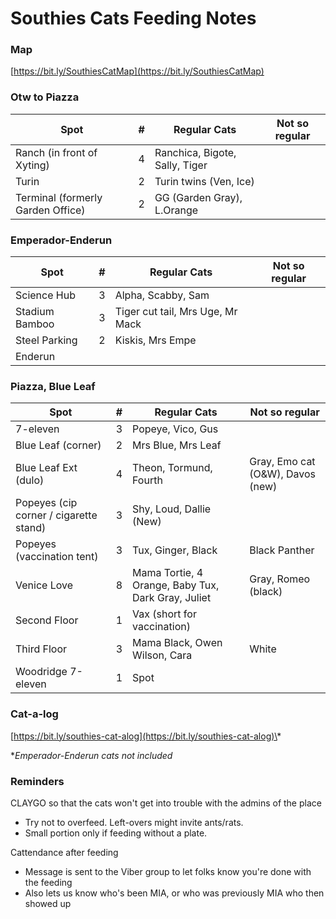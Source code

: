 # Southies Cats Feeding Notes

### Map

[https://bit.ly/SouthiesCatMap](https://bit.ly/SouthiesCatMap)


### Otw to Piazza

| Spot                                     | # | Regular Cats                  | Not so regular |
|------------------------------------------|---|-------------------------------|----------------|
| Ranch (in front of Xyting)               | 4 | Ranchica, Bigote, Sally, Tiger
| Turin                                    | 2 | Turin twins (Ven, Ice)
| Terminal (formerly Garden Office)        | 2 | GG (Garden Gray), L.Orange


### Emperador-Enderun

| Spot                                     | # | Regular Cats                  | Not so regular |
|------------------------------------------|---|-------------------------------|----------------|
| Science Hub                              | 3 | Alpha, Scabby, Sam
| Stadium Bamboo                           | 3 | Tiger cut tail, Mrs Uge, Mr Mack
| Steel Parking                            | 2 | Kiskis, Mrs Empe
| Enderun                                  |   |


### Piazza, Blue Leaf

| Spot                                     | # | Regular Cats                  | Not so regular |
|------------------------------------------|---|-------------------------------|----------------|
| 7-eleven                                 | 3 | Popeye, Vico, Gus
| Blue Leaf (corner)                       | 2 | Mrs Blue, Mrs Leaf
| Blue Leaf Ext (dulo)                     | 4 | Theon, Tormund, Fourth        | Gray, Emo cat (O&W), Davos (new)
| Popeyes (cip corner / cigarette stand)   | 3 | Shy, Loud, Dallie (New)       |
| Popeyes (vaccination tent)               | 3 | Tux, Ginger, Black            | Black Panther
| Venice Love                              | 8 | Mama Tortie, 4 Orange, Baby Tux, Dark Gray, Juliet  | Gray, Romeo (black)
| Second Floor                             | 1 | Vax (short for vaccination)
| Third Floor                              | 3 | Mama Black, Owen Wilson, Cara | White
| Woodridge 7-eleven                       | 1 | Spot


### Cat-a-log

[https://bit.ly/southies-cat-alog](https://bit.ly/southies-cat-alog)\*

\**Emperador-Enderun cats not included*

### Reminders

CLAYGO so that the cats won't get into trouble with the admins of the place

* Try not to overfeed. Left-overs might invite ants/rats.
* Small portion only if feeding without a plate.

Cattendance after feeding

* Message is sent to the Viber group to let folks know you're done with the feeding
* Also lets us know who's been MIA, or who was previously MIA who then showed up
